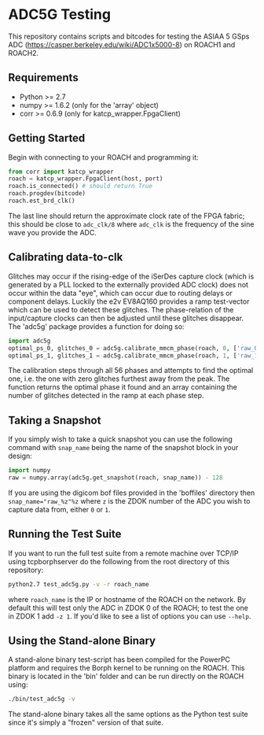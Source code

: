 ADC5G Testing
=============
This repository contains scripts and bitcodes for testing the 
ASIAA 5 GSps ADC (https://casper.berkeley.edu/wiki/ADC1x5000-8) 
on ROACH1 and ROACH2.

Requirements
------------
* Python >= 2.7
* numpy >= 1.6.2 (only for the 'array' object)
* corr >= 0.6.9 (only for katcp_wrapper.FpgaClient)

Getting Started
---------------
Begin with connecting to your ROACH and programming it:
```python
from corr import katcp_wrapper
roach = katcp_wrapper.FpgaClient(host, port)
roach.is_connected() # should return True
roach.progdev(bitcode)
roach.est_brd_clk()
```
The last line should return the approximate clock rate of the FPGA 
fabric; this should be close to `adc_clk/8` where `adc_clk` is the 
frequency of the sine wave you provide the ADC.

Calibrating data-to-clk
-----------------------
Glitches may occur if the rising-edge of the iSerDes capture clock 
(which is generated by a PLL locked to the externally provided ADC clock) 
does not occur within the data "eye", which can occur due to routing delays 
or component delays. Luckily the e2v EV8AQ160 provides a ramp test-vector 
which can be used to detect these glitches. The phase-relation of the 
input/capture clocks can then be adjusted until these glitches disappear. 
The 'adc5g' package provides a function for doing so:
```python
import adc5g
optimal_ps_0, glitches_0 = adc5g.calibrate_mmcm_phase(roach, 0, ['raw_0'])
optimal_ps_1, glitches_1 = adc5g.calibrate_mmcm_phase(roach, 1, ['raw_1'])
```
The calibration steps through all 56 phases and attempts to find the 
optimal one, i.e. the one with zero glitches furthest away from the peak. 
The function returns the optimal phase it found and an array containing 
the number of glitches detected in the ramp at each phase step.

Taking a Snapshot
-----------------
If you simply wish to take a quick snapshot you can use the following 
command with `snap_name` being the name of the snapshot block in your 
design:
```python
import numpy
raw = numpy.array(adc5g.get_snapshot(roach, snap_name)) - 128
```
If you are using the digicom bof files provided in the 'boffiles' 
directory then `snap_name="raw_%z"%z` where `z` is the ZDOK number 
of the ADC you wish to capture data from, either `0` or `1`.

Running the Test Suite
----------------------
If you want to run the full test suite from a remote machine over 
TCP/IP using tcpborphserver do the following from the root directory 
of this repository:
```bash
python2.7 test_adc5g.py -v -r roach_name 
```
where `roach_name` is the IP or hostname of the ROACH on the network.
By default this will test only the ADC in ZDOK 0 of the ROACH; to test 
the one in ZDOK 1 add `-z 1`.
If you'd like to see a list of options you can use `--help`.

Using the Stand-alone Binary
----------------------------
A stand-alone binary test-script has been compiled for the PowerPC 
platform and requires the Borph kernel to be running on the ROACH.
This binary is located in the 'bin' folder and can be run directly 
on the ROACH using:
```bash
./bin/test_adc5g -v
```
The stand-alone binary takes all the same options as the Python 
test suite since it's simply a "frozen" version of that suite.